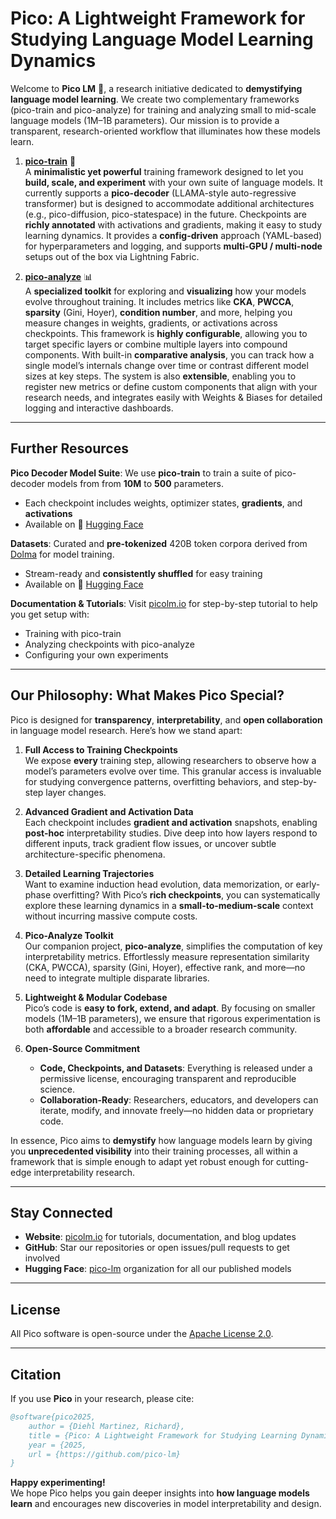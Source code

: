 # Pico: A Lightweight Framework for Studying Language Model Learning Dynamics

Welcome to **Pico LM** 👋, a research initiative dedicated to **demystifying language model learning**. We create two complementary frameworks (pico-train and pico-analyze) for training and analyzing small to mid-scale language models (1M–1B parameters). Our mission is to provide a transparent, research-oriented workflow that illuminates how these models learn.

1. [**pico-train**](https://github.com/pico-lm/pico-train) 🚀  
   A **minimalistic yet powerful** training framework designed to let you **build, scale, and experiment** with your own suite of language models. It currently supports a **pico-decoder** (LLAMA-style auto-regressive transformer) but is designed to accommodate additional architectures (e.g., pico-diffusion, pico-statespace) in the future. Checkpoints are **richly annotated** with activations and gradients, making it easy to study learning dynamics. It provides a **config-driven** approach (YAML-based) for hyperparameters and logging, and supports **multi-GPU / multi-node** setups out of the box via Lightning Fabric.

2. [**pico-analyze**](https://github.com/pico-lm/pico-analyze) 📊  
   A **specialized toolkit** for exploring and **visualizing** how your models evolve throughout training. It includes metrics like **CKA**, **PWCCA**, **sparsity** (Gini, Hoyer), **condition number**, and more, helping you measure changes in weights, gradients, or activations across checkpoints. This framework is **highly configurable**, allowing you to target specific layers or combine multiple layers into compound components. With built-in **comparative analysis**, you can track how a single model’s internals change over time or contrast different model sizes at key steps. The system is also **extensible**, enabling you to register new metrics or define custom components that align with your research needs, and integrates easily with Weights & Biases for detailed logging and interactive dashboards.

---

## **Further Resources**

**Pico Decoder Model Suite**: We use **pico-train** to train a suite of pico-decoder models from from **10M** to **500** parameters. 
  - Each checkpoint includes weights, optimizer states, **gradients**, and **activations**
  - Available on 🤗 [Hugging Face](https://huggingface.co/pico-lm)

**Datasets**: Curated and **pre-tokenized** 420B token corpora derived from [Dolma](https://allenai.org/dolma) for model training. 
  - Stream-ready and **consistently shuffled** for easy training
  - Available on 🤗 [Hugging Face](https://huggingface.co/pico-lm)
    
**Documentation & Tutorials**: Visit [picolm.io](https://picolm.io) for step-by-step tutorial to help you get setup with:
  - Training with pico-train  
  - Analyzing checkpoints with pico-analyze  
  - Configuring your own experiments

---
## **Our Philosophy: What Makes Pico Special?**

Pico is designed for **transparency**, **interpretability**, and **open collaboration** in language model research. Here’s how we stand apart:

1. **Full Access to Training Checkpoints**  
   We expose **every** training step, allowing researchers to observe how a model’s parameters evolve over time. This granular access is invaluable for studying convergence patterns, overfitting behaviors, and step-by-step layer changes.

2. **Advanced Gradient and Activation Data**  
   Each checkpoint includes **gradient and activation** snapshots, enabling **post-hoc** interpretability studies. Dive deep into how layers respond to different inputs, track gradient flow issues, or uncover subtle architecture-specific phenomena.

3. **Detailed Learning Trajectories**  
   Want to examine induction head evolution, data memorization, or early-phase overfitting? With Pico’s **rich checkpoints**, you can systematically explore these learning dynamics in a **small-to-medium-scale** context without incurring massive compute costs.

4. **Pico-Analyze Toolkit**  
   Our companion project, **pico-analyze**, simplifies the computation of key interpretability metrics. Effortlessly measure representation similarity (CKA, PWCCA), sparsity (Gini, Hoyer), effective rank, and more—no need to integrate multiple disparate libraries.

5. **Lightweight & Modular Codebase**  
   Pico’s code is **easy to fork, extend, and adapt**. By focusing on smaller models (1M–1B parameters), we ensure that rigorous experimentation is both **affordable** and accessible to a broader research community.

6. **Open-Source Commitment**  
   - **Code, Checkpoints, and Datasets**: Everything is released under a permissive license, encouraging transparent and reproducible science.  
   - **Collaboration-Ready**: Researchers, educators, and developers can iterate, modify, and innovate freely—no hidden data or proprietary code.

In essence, Pico aims to **demystify** how language models learn by giving you **unprecedented visibility** into their training processes, all within a framework that is simple enough to adapt yet robust enough for cutting-edge interpretability research.

---

## **Stay Connected**

- **Website**: [picolm.io](https://picolm.io) for tutorials, documentation, and blog updates  
- **GitHub**: Star our repositories or open issues/pull requests to get involved  
- **Hugging Face**: [pico-lm](https://huggingface.co/pico-lm) organization for all our published models

---

## **License**

All Pico software is open-source under the [Apache License 2.0](LICENSE).

---

## **Citation**

If you use **Pico** in your research, please cite:

```bibtex
@software{pico2025,
    author = {Diehl Martinez, Richard},
    title = {Pico: A Lightweight Framework for Studying Learning Dynamics in Language Models},
    year = {2025,
    url = {https://github.com/pico-lm}
}
```

**Happy experimenting!**  
We hope Pico helps you gain deeper insights into **how language models learn** and encourages new discoveries in model interpretability and design.



